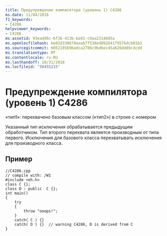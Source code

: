 ```yaml
---
title: Предупреждение компилятора (уровень 1) C4286
ms.date: 11/04/2016
f1_keywords:
- C4286
helpviewer_keywords:
- C4286
ms.assetid: 93eadd6c-6f36-413b-ba91-c9aa2314685a
ms.openlocfilehash: be02d330678eaab7f538ed092641f957bdcb01b2
ms.sourcegitcommit: 6052185696adca270bc9bdbec45a626dd89cdcdd
ms.translationtype: MT
ms.contentlocale: ru-RU
ms.lasthandoff: 10/31/2018
ms.locfileid: "50455215"
---
```

# <a name="compiler-warning-level-1-c4286"></a>Предупреждение компилятора (уровень 1) C4286

«тип1»: перехвачено базовым классом («тип2») в строке с номером

Указанный тип исключения обрабатывается предыдущим обработчиком. Тип второго перехвата является производным от типа первого. Исключения для базового класса перехватывать исключения для производного класса.

## <a name="example"></a>Пример

```
//C4286.cpp
// compile with: /W1
#include <eh.h>
class C {};
class D : public  C {};
int main()
{
    try
    {
        throw "ooops!";
    }
    catch( C ) {}
    catch( D ) {}  // warning C4286, D is derived from C
}
```